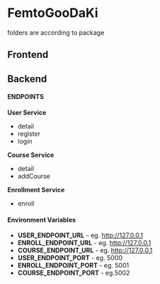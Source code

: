 # FemtoGooDaKi

folders are according to package

## Frontend

## Backend
#### ENDPOINTS
**User Service**
  - detail
  - register
  - login

**Course Service**
  - detail
  - addCourse

**Enrollment Service**
  - enroll

#### Environment Variables
  - **USER_ENDPOINT_URL** - eg. http://127.0.0.1
  - **ENROLL_ENDPOINT_URL** - eg. http://127.0.0.1
  - **COURSE_ENDPOINT_URL** - eg. http://127.0.0.1
  - **USER_ENDPOINT_PORT** - eg. 5000
  - **ENROLL_ENDPOINT_PORT** - eg. 5001
  - **COURSE_ENDPOINT_PORT** - eg.5002